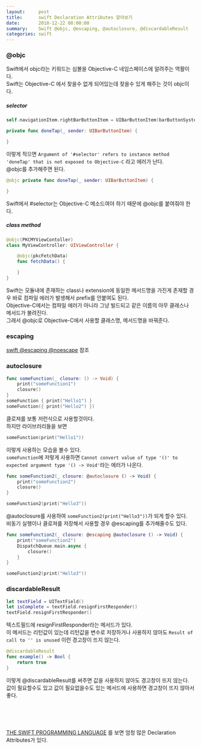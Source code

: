```yaml
---
layout:     post
title:      swift Declaration Attributes 알아보기
date:       2018-12-22 08:00:00
summary:    Swift @objc, @escaping, @autoclosure, @discardableResult
categories: swift
---
```


### @objc

Swift에서 objc라는 키워드는 심볼을 Objective-C 네임스페이스에 알려주는 역활이다.<br>
Swift는 Objective-C 에서 찾을수 없게 되어있는데 찾을수 있게 해주는 것이 objc이다.

##### selector

```swift
self.navigationItem.rightBarButtonItem = UIBarButtonItem(barButtonSystemItem: .done, target: self, action: #selector(self.doneTap(_:)))

private func doneTap(_ sender: UIBarButtonItem) {

}
```

이렇게 적으면 `Argument of '#selector' refers to instance method 'doneTap' that is not exposed to Objective-C` 라고 에러가 난다.<br>
@objc를 추가해주면 된다.

```swift
@objc private func doneTap(_ sender: UIBarButtonItem) {

}
```

Swift에서 #selector는 Objective-C 메소드여야 하기 때문에 @objc를 붙여줘야 한다.

##### class method

```swift
@objc(PKCMYViewContoller)
class MyViewController: UIViewController {

    @objc(pkcFetchData)
    func fetchData() {

    }
}
```

Swift는 모듈내에 존재하는 class나 extension에 동일한 메서드명을 가진게 존재할 경우 바로 컴파일 에러가 발생해서 prefix를 안붙여도 된다.<br>
Objective-C에서는 컴파일 에러가 아니라 그냥 빌드되고 같은 이름의 아무 클래스나 메서드가 불려진다.<br>
그래서 @objc로 Objective-C에서 사용할 클래스명, 메서드명을 바꿔준다.

### escaping

[swift @escaping @noescape](https://pikachu987.github.io/tec/swift/2018/12/07/swift-escape/) 참조


### autoclosure

```swift
func someFunction(_ closure: () -> Void) {
    print("someFunction1")
    closure()
}
someFunction { print("Hello1") }
someFunction({ print("Hello2") })
```

클로져를 보통 저런식으로 사용할것이다.<br>
하지만 라이브러리들을 보면

```swift
someFunction(print("Hello1"))
```

이렇게 사용하는 모습을 볼수 있다.<br>
`someFunction`에 저렇게 사용하면 `Cannot convert value of type '()' to expected argument type '() -> Void'`라는 에러가 나온다.

```swift
func someFunction2(_ closure: @autoclosure () -> Void) {
    print("someFunction2")
    closure()
}

someFunction2(print("Hello3"))
```

@autoclosure를 사용하여 `someFunction2(print("Hello3"))`가 되게 할수 있다.<br>
비동기 실행이나 클로져를 저장해서 사용할 경우 @escaping를 추가해줄수도 있다.

```swift
func someFunction2(_ closure: @escaping @autoclosure () -> Void) {
    print("someFunction2")
    DispatchQueue.main.async {
        closure()
    }
}

someFunction2(print("Hello3"))
```

### discardableResult

```swift
let textField = UITextField()
let isComplete = textField.resignFirstResponder()
textField.resignFirstResponder()
```

텍스트필드에 resignFirstResponder라는 메서드가 있다.<br>
이 메서드는 리턴값이 있는데 리턴값을 변수로 저장하거나 사용하지 않아도 `Result of call to '' is unused` 이런 경고창이 뜨지 않는다.

```swift
@discardableResult
func example() -> Bool {
    return true
}
```

이렇게 @discardableResult를 써주면 값을 사용하지 않아도 경고창이 뜨지 않는다.<br>
값이 필요할수도 있고 값이 필요없을수도 있는 메서드에 사용하면 경고창이 뜨지 않아서 좋다.

<br><br><br>

[THE SWIFT PROGRAMMING LANGUAGE](https://docs.swift.org/swift-book/ReferenceManual/Attributes.html) 를 보면 엄청 많은 Declaration Attributes가 있다.
